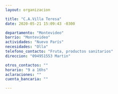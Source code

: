 ```yaml
---
layout: organizacion

title: "C.A.Villa Teresa"
date: 2020-05-21 15:09:43 -0300

departamento: "Montevideo"
barrio: "Montevideo"
actividades: "Nuevo París"
necesidades: "Olla"
telefono_contacto: "Fruta, productos sanitarios"
direccion: "094951553 Martin"

otros_contactos: ""
horario: "9 a 16hs"
aclaraciones: ""
cuenta_bancaria: ""

---
```

